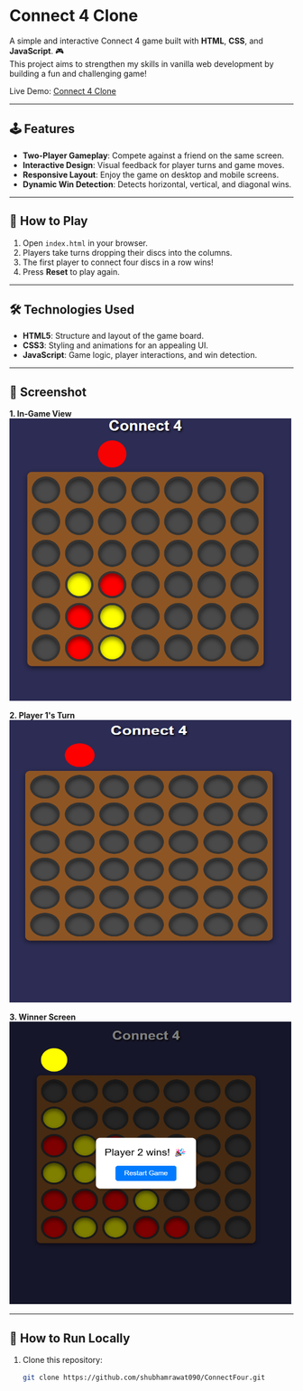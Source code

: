 # Connect 4 Clone

A simple and interactive Connect 4 game built with **HTML**, **CSS**, and **JavaScript**. 🎮  
This project aims to strengthen my skills in vanilla web development by building a fun and challenging game!

Live Demo: [Connect 4 Clone](https://shubhamrawat090.github.io/ConnectFour/)

---

## 🕹️ Features

- **Two-Player Gameplay**: Compete against a friend on the same screen.
- **Interactive Design**: Visual feedback for player turns and game moves.
- **Responsive Layout**: Enjoy the game on desktop and mobile screens.
- **Dynamic Win Detection**: Detects horizontal, vertical, and diagonal wins.

---

## 🚀 How to Play

1. Open `index.html` in your browser.
2. Players take turns dropping their discs into the columns.
3. The first player to connect four discs in a row wins!
4. Press **Reset** to play again.

---

## 🛠️ Technologies Used

- **HTML5**: Structure and layout of the game board.
- **CSS3**: Styling and animations for an appealing UI.
- **JavaScript**: Game logic, player interactions, and win detection.

---

## 📸 Screenshot

**1. In-Game View**  
<img src="screenshots/InGame.png" alt="In-Game Screenshot" width="500" height="500">

**2. Player 1's Turn**  
<img src="screenshots/Player1Turn.png" alt="Player 1 Turn Screenshot" width="500" height="500">

**3. Winner Screen**  
<img src="screenshots/WinnerScreen.png" alt="Winner Screen Screenshot" width="500" height="500">

---

## 🔧 How to Run Locally

1. Clone this repository:
   ```bash
   git clone https://github.com/shubhamrawat090/ConnectFour.git
   ```
